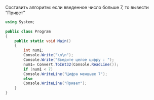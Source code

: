 Составить алгоритм: если введенное число больше 7, то вывести “Привет”

```csharp
using System;
					
public class Program
{
	public static void Main()
	{
		int num1;
    	Console.Write("\n\n");
   		Console.Write("Введите целое цифру : ");
   		num1= Convert.ToInt32(Console.ReadLine()); 
    	if (num1 < 7)
 		Console.WriteLine("Цифра меншьше 7");
    	else
 		Console.WriteLine("Привет");
	}
}
```

